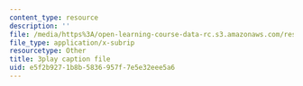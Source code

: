 ```yaml
---
content_type: resource
description: ''
file: /media/https%3A/open-learning-course-data-rc.s3.amazonaws.com/res-6-012-introduction-to-probability-spring-2018/e5f2b9271b8b5836957f7e5e32eee5a6_85le_VkEK5A.vtt
file_type: application/x-subrip
resourcetype: Other
title: 3play caption file
uid: e5f2b927-1b8b-5836-957f-7e5e32eee5a6
---
```

